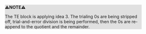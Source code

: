 <div style="margin:2em; background-color: #e0e0e0;">

<strong>⚠️NOTE️️️⚠️</strong>

The TE block is applying idea 3. The trialing 0s are being stripped off, trial-and-error division is being performed, then the 0s are re-append to the quotient and the remainder.
</div>

